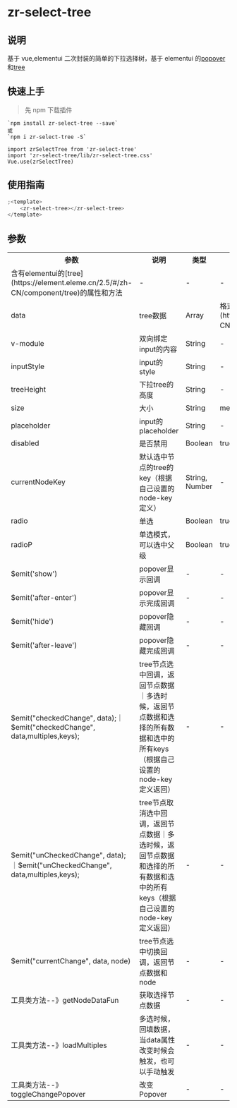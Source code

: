 # zr-select-tree

## 说明

基于 vue,elementui 二次封装的简单的下拉选择树，基于 elementui 的[popover](https://element.eleme.cn/2.5/#/zh-CN/component/popover)和[tree](https://element.eleme.cn/2.5/#/zh-CN/component/tree)

## 快速上手

> 先 npm 下载插件

```
`npm install zr-select-tree --save`
或
`npm i zr-select-tree -S`

import zrSelectTree from 'zr-select-tree'
import 'zr-select-tree/lib/zr-select-tree.css'
Vue.use(zrSelectTree)
```

## 使用指南

```js
;<template>
	<zr-select-tree></zr-select-tree>
</template>
```

## 参数

<table>
  <tr>
    <th>参数</th>
    <th>说明</th>
    <th>类型</th>
    <th>可选值</th>
    <th>默认值</th>
  </tr>
  <tr>
    <td>含有elementui的[tree](https://element.eleme.cn/2.5/#/zh-CN/component/tree)的属性和方法</td>
    <td>-</td>
    <td>-</td>
    <td>-</td>
    <td>-</td>
  </tr>
  <tr>
    <td>data</td>
    <td>tree数据</td>
    <td>Array</td>
    <td>格式为elementui的[tree](https://element.eleme.cn/2.5/#/zh-CN/component/tree)的格式</td>
    <td>[]</td>
  </tr>
  <tr>
    <td>v-module</td>
    <td>双向绑定input的内容</td>
    <td>String</td>
    <td>-</td>
    <td>-</td>
  </tr>
  <tr>
    <td>inputStyle</td>
    <td>input的style</td>
    <td>String</td>
    <td>-</td>
    <td>-</td>
  </tr>
  <tr>
    <td>treeHeight</td>
    <td>下拉tree的高度</td>
    <td>String</td>
    <td>-</td>
    <td>"200px"</td>
  </tr>
  <tr>
    <td>size</td>
    <td>大小</td>
    <td>String</td>
    <td>medium / small / mini</td>
    <td>""</td>
  </tr>
  <tr>
    <td>placeholder</td>
    <td>input的placeholder</td>
    <td>String</td>
    <td>-</td>
    <td></td>
  </tr>
  <tr>
    <td>disabled</td>
    <td>是否禁用</td>
    <td>Boolean</td>
    <td>true|false</td>
    <td>false</td>
  </tr>
  <tr>
    <td>currentNodeKey</td>
    <td>默认选中节点的tree的key（根据自己设置的node-key定义）</td>
    <td>String, Number</td>
    <td>-</td>
    <td>-</td>
  </tr>
  <tr>
    <td>radio</td>
    <td>单选</td>
    <td>Boolean</td>
    <td>true|false</td>
    <td>false</td>
  </tr>
  <tr>
    <td>radioP</td>
    <td>单选模式，可以选中父级</td>
    <td>Boolean</td>
    <td>true|false</td>
    <td>false</td>
  </tr>
  <tr>
    <td>$emit('show')</td>
    <td>popover显示回调</td>
    <td>-</td>
    <td>-</td>
    <td>-</td>
  </tr>
  <tr>
    <td>$emit('after-enter')</td>
    <td>popover显示完成回调</td>
    <td>-</td>
    <td>-</td>
    <td>-</td>
  </tr>
  <tr>
    <td>$emit('hide')</td>
    <td>popover隐藏回调</td>
    <td>-</td>
    <td>-</td>
    <td>-</td>
  </tr>
  <tr>
    <td>$emit('after-leave')</td>
    <td>popover隐藏完成回调</td>
    <td>-</td>
    <td>-</td>
    <td>-</td>
  </tr>
  <tr>
    <td>$emit("checkedChange", data);｜$emit("checkedChange", data,multiples,keys);</td>
    <td>tree节点选中回调，返回节点数据｜多选时候，返回节点数据和选择的所有数据和选中的所有keys（根据自己设置的node-key定义返回）</td>
    <td>-</td>
    <td>-</td>
    <td>-</td>
  </tr>
  <tr>
    <td>$emit("unCheckedChange", data);｜$emit("unCheckedChange", data,multiples,keys);</td>
    <td>tree节点取消选中回调，返回节点数据｜多选时候，返回节点数据和选择的所有数据和选中的所有keys（根据自己设置的node-key定义返回）</td>
    <td>-</td>
    <td>-</td>
    <td>-</td>
  </tr>
  <tr>
    <td>$emit("currentChange", data, node)</td>
    <td>tree节点选中切换回调，返回节点数据和node</td>
    <td>-</td>
    <td>-</td>
    <td>-</td>
  </tr>
  <tr>
    <td>工具类方法--》getNodeDataFun</td>
    <td>获取选择节点数据</td>
    <td>-</td>
    <td>-</td>
    <td>-</td>
  </tr>
  <tr>
    <td>工具类方法--》loadMultiples</td>
    <td>多选时候，回填数据，当data属性改变时候会触发，也可以手动触发</td>
    <td>-</td>
    <td>-</td>
    <td>-</td>
  </tr>
  <tr>
    <td>工具类方法--》toggleChangePopover</td>
    <td>改变Popover</td>
    <td>-</td>
    <td>-</td>
    <td>-</td>
  </tr>
</table>
